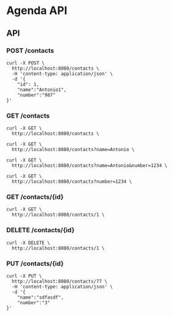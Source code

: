 # Agenda API

## API

### POST /contacts
```
curl -X POST \
  http://localhost:8080/contacts \
  -H 'content-type: application/json' \
  -d '{
	"id": 1,
	"name":"Antonio1",
	"number":"987"
}'
```

### GET /contacts
```
curl -X GET \
  http://localhost:8080/contacts \
```

```
curl -X GET \
  http://localhost:8080/contacts?name=Antonio \
```

```
curl -X GET \
  http://localhost:8080/contacts?name=Antonio&number=1234 \
```


```
curl -X GET \
  http://localhost:8080/contacts?number=1234 \
```

### GET /contacts/{id}
```
curl -X GET \
  http://localhost:8080/contacts/1 \
```

### DELETE /contacts/{id}
```
curl -X DELETE \
  http://localhost:8080/contacts/1 \
```

### PUT /contacts/{id}
```
curl -X PUT \
  http://localhost:8080/contacts/77 \
  -H 'content-type: application/json' \
  -d '{
	"name":"sdfasdf",
	"number":"3"
}'
```